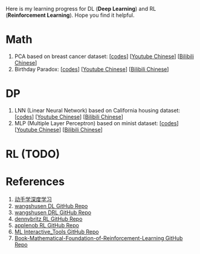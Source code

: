 Here is my learning progress for DL (**Deep Learning**) and RL (**Reinforcement Learning**). Hope you find it helpful.

# Math
1. PCA based on breast cancer dataset: [[codes](https://github.com/yycer/gym/blob/main/Math/01-PCA.ipynb)] [[Youtube Chinese](https://www.youtube.com/watch?v=efnTkCnK4VI&t=1s)] [[Bilibili Chinese](https://www.bilibili.com/video/BV1vkj7zvERN/?vd_source=fcf218e56b3abef41af77b8011d595fb)]
2. Birthday Paradox: [[codes](https://github.com/yycer/gym/blob/main/Math/02-Birthday-Problem.ipynb)] [[Youtube Chinese](https://www.youtube.com/watch?v=w26RRyJ13r4)] [[Bilibili Chinese](https://www.bilibili.com/video/BV1f1jyz7E36/?vd_source=fcf218e56b3abef41af77b8011d595fb)]

# DP
1. LNN (Linear Neural Network) based on California housing dataset: [[codes](https://github.com/yycer/gym/blob/main/DL/01-LNN.ipynb)] [[Youtube Chinese](https://www.youtube.com/watch?v=3MAJ7N59ENU)] [[Bilibili Chinese](https://www.bilibili.com/video/BV1EcM1zfEwY/?vd_source=fcf218e56b3abef41af77b8011d595fb)]
2. MLP (Multiple Layer Perceptron) based on minist dataset: [[codes](https://github.com/yycer/gym/blob/main/DL/02-MLP.ipynb)] [[Youtube Chinese](https://youtu.be/yMxI0Ak4fdU)] [[Bilibili Chinese](https://www.bilibili.com/video/BV1s5NEzWEXT/?vd_source=fcf218e56b3abef41af77b8011d595fb)]


# RL (TODO)


# References
1. [动手学深度学习](https://zh.d2l.ai/)
2. [wangshusen DL GitHub Repo](https://github.com/wangshusen/DeepLearning)
3. [wangshusen DRL GitHub Repo](https://github.com/wangshusen/DRL)
4. [dennybritz RL GitHub Repo](https://github.com/dennybritz/reinforcement-learning)
5. [applenob RL GitHub Repo](https://github.com/applenob/rl_learn)
6. [ML Interactive_Tools GitHub Repo](https://github.com/Machine-Learning-Tokyo/Interactive_Tools)
7. [Book-Mathematical-Foundation-of-Reinforcement-Learning GitHub Repo](https://github.com/MathFoundationRL/Book-Mathematical-Foundation-of-Reinforcement-Learning)
